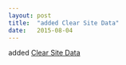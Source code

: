 ```yaml
---
layout: post
title:  "added Clear Site Data"
date:   2015-08-04
---
```


added [Clear Site Data](http://www.w3.org/TR/clear-site-data/)

